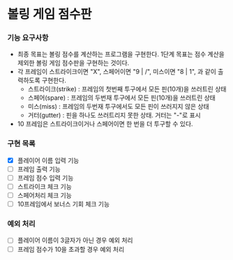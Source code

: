 # 볼링 게임 점수판
### 기능 요구사항
* 최종 목표는 볼링 점수를 계산하는 프로그램을 구현한다. 1단계 목표는 점수 계산을 제외한 볼링 게임 점수판을 구현하는 것이다.
* 각 프레임이 스트라이크이면 "X", 스페어이면 "9 | /", 미스이면 "8 | 1", 과 같이 출력하도록 구현한다.
    * 스트라이크(strike) : 프레임의 첫번째 투구에서 모든 핀(10개)을 쓰러트린 상태
    * 스페어(spare) : 프레임의 두번재 투구에서 모든 핀(10개)을 쓰러트린 상태
    * 미스(miss) : 프레임의 두번재 투구에서도 모든 핀이 쓰러지지 않은 상태
    * 거터(gutter) : 핀을 하나도 쓰러트리지 못한 상태. 거터는 "-"로 표시
* 10 프레임은 스트라이크이거나 스페어이면 한 번을 더 투구할 수 있다.

### 구현 목록
* [X] 플레이어 이름 입력 기능
* [ ] 프레임 출력 기능
* [ ] 프레임 점수 입력 기능
* [ ] 스트라이크 체크 기능
* [ ] 스페어처리 체크 기능
* [ ] 10프레임에서 보너스 기회 체크 기능

### 예외 처리
* [ ] 플레이어 이름이 3글자가 아닌 경우 예외 처리
* [ ] 프레임 점수가 10을 초과할 경우 예외 처리